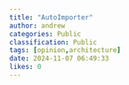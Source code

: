 ```yaml
---
title: "AutoImporter"
author: andrew
categories: Public
classification: Public
tags: [opinion,architecture]
date: 2024-11-07 06:49:33 
likes: 0
---
```


